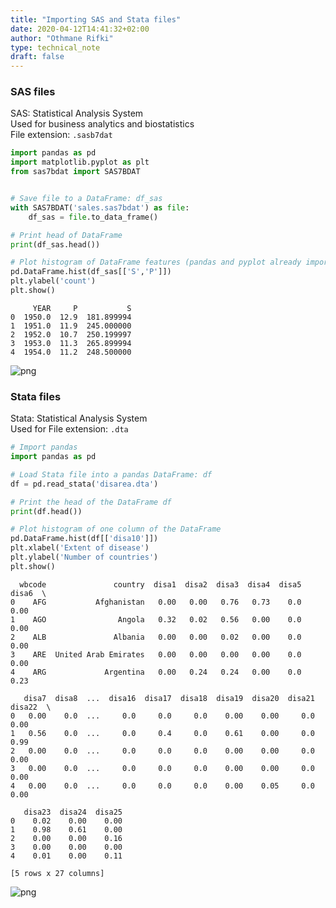 ```yaml
---
title: "Importing SAS and Stata files"
date: 2020-04-12T14:41:32+02:00
author: "Othmane Rifki"
type: technical_note
draft: false
---
```

### SAS files
SAS: Statistical Analysis System   
Used for business analytics and biostatistics   
File extension: `.sasb7dat`


```python
import pandas as pd
import matplotlib.pyplot as plt
from sas7bdat import SAS7BDAT


# Save file to a DataFrame: df_sas
with SAS7BDAT('sales.sas7bdat') as file:
    df_sas = file.to_data_frame()

# Print head of DataFrame
print(df_sas.head())

# Plot histogram of DataFrame features (pandas and pyplot already imported)
pd.DataFrame.hist(df_sas[['S','P']])
plt.ylabel('count')
plt.show()
```

         YEAR     P           S
    0  1950.0  12.9  181.899994
    1  1951.0  11.9  245.000000
    2  1952.0  10.7  250.199997
    3  1953.0  11.3  265.899994
    4  1954.0  11.2  248.500000



    
![png](loadsas_2_1.png)
    


### Stata files
Stata: Statistical Analysis System   
Used for 
File extension: `.dta`


```python
# Import pandas
import pandas as pd

# Load Stata file into a pandas DataFrame: df
df = pd.read_stata('disarea.dta')

# Print the head of the DataFrame df
print(df.head())

# Plot histogram of one column of the DataFrame
pd.DataFrame.hist(df[['disa10']])
plt.xlabel('Extent of disease')
plt.ylabel('Number of countries')
plt.show()

```

      wbcode               country  disa1  disa2  disa3  disa4  disa5  disa6  \
    0    AFG           Afghanistan   0.00   0.00   0.76   0.73    0.0   0.00   
    1    AGO                Angola   0.32   0.02   0.56   0.00    0.0   0.00   
    2    ALB               Albania   0.00   0.00   0.02   0.00    0.0   0.00   
    3    ARE  United Arab Emirates   0.00   0.00   0.00   0.00    0.0   0.00   
    4    ARG             Argentina   0.00   0.24   0.24   0.00    0.0   0.23   
    
       disa7  disa8  ...  disa16  disa17  disa18  disa19  disa20  disa21  disa22  \
    0   0.00    0.0  ...     0.0     0.0     0.0    0.00    0.00     0.0    0.00   
    1   0.56    0.0  ...     0.0     0.4     0.0    0.61    0.00     0.0    0.99   
    2   0.00    0.0  ...     0.0     0.0     0.0    0.00    0.00     0.0    0.00   
    3   0.00    0.0  ...     0.0     0.0     0.0    0.00    0.00     0.0    0.00   
    4   0.00    0.0  ...     0.0     0.0     0.0    0.00    0.05     0.0    0.00   
    
       disa23  disa24  disa25  
    0    0.02    0.00    0.00  
    1    0.98    0.61    0.00  
    2    0.00    0.00    0.16  
    3    0.00    0.00    0.00  
    4    0.01    0.00    0.11  
    
    [5 rows x 27 columns]



    
![png](loadsas_4_1.png)
    



```python

```
